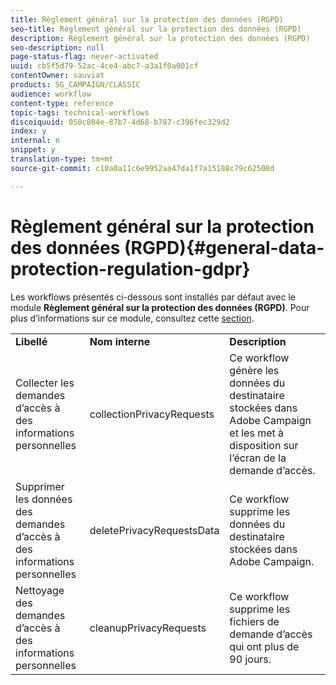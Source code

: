 ```yaml
---
title: Règlement général sur la protection des données (RGPD)
seo-title: Règlement général sur la protection des données (RGPD)
description: Règlement général sur la protection des données (RGPD)
seo-description: null
page-status-flag: never-activated
uuid: cb5f5d79-52ac-4ce4-abc7-a3a1f0a001cf
contentOwner: sauviat
products: SG_CAMPAIGN/CLASSIC
audience: workflow
content-type: reference
topic-tags: technical-workflows
discoiquuid: 050c804e-87b7-4d68-b787-c396fec329d2
index: y
internal: n
snippet: y
translation-type: tm+mt
source-git-commit: c10a0a11c6e9952aa47da1f7a15188c79c62508d

---
```



# Règlement général sur la protection des données (RGPD){#general-data-protection-regulation-gdpr}

Les workflows présentés ci-dessous sont installés par défaut avec le module **Règlement général sur la protection des données (RGPD)**. Pour plus d’informations sur ce module, consultez cette [section](https://docs.campaign.adobe.com/doc/AC/getting_started/EN/ACC_GDPR.html).

<table> 
 <tbody> 
  <tr> 
   <td> <strong>Libellé</strong><br /> </td> 
   <td> <strong>Nom interne</strong><br /> </td> 
   <td> <strong>Description</strong><br /> </td> 
  </tr> 
  <tr> 
   <td> <span class="uicontrol">Collecter les demandes d’accès à des informations personnelles</span> <br /> </td> 
   <td> <span class="uicontrol">collectionPrivacyRequests</span><br /> </td> 
   <td> Ce workflow génère les données du destinataire stockées dans Adobe Campaign et les met à disposition sur l’écran de la demande d’accès.<br /> </td> 
  </tr> 
  <tr> 
   <td> <span class="uicontrol">Supprimer les données des demandes d’accès à des informations personnelles</span> <br /> </td> 
   <td> <span class="uicontrol">deletePrivacyRequestsData</span><br /> </td> 
   <td> Ce workflow supprime les données du destinataire stockées dans Adobe Campaign.<br /> </td> 
  </tr> 
  <tr> 
   <td> <span class="uicontrol">Nettoyage des demandes d’accès à des informations personnelles</span> <br /> </td> 
   <td> <span class="uicontrol">cleanupPrivacyRequests</span><br /> </td> 
   <td> Ce workflow supprime les fichiers de demande d’accès qui ont plus de 90 jours.<br /> </td> 
  </tr> 
 </tbody> 
</table>

